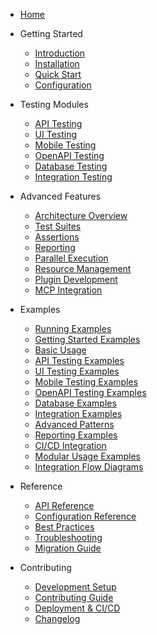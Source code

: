 <!-- docs/_sidebar.md -->

* [Home](/)

* Getting Started
  * [Introduction](getting-started/introduction.md)
  * [Installation](getting-started/installation.md)
  * [Quick Start](getting-started/quick-start.md)
  * [Configuration](getting-started/configuration.md)

* Testing Modules
  * [API Testing](testing-modules/api-testing.md)
  * [UI Testing](testing-modules/ui-testing.md)
  * [Mobile Testing](testing-modules/mobile-testing.md)
  * [OpenAPI Testing](testing-modules/openapi-testing.md)
  * [Database Testing](testing-modules/database-testing.md)
  * [Integration Testing](testing-modules/integration-testing.md)

* Advanced Features
  * [Architecture Overview](advanced/architecture.md)
  * [Test Suites](advanced/test-suites.md)
  * [Assertions](advanced/assertions.md)
  * [Reporting](advanced/reporting.md)
  * [Parallel Execution](advanced/parallel-execution.md)
  * [Resource Management](advanced/resource-management.md)
  * [Plugin Development](advanced/plugin-development.md)
  * [MCP Integration](advanced/mcp-integration.md)

* Examples
  * [Running Examples](examples/running-examples.md)
  * [Getting Started Examples](examples/getting-started.md)
  * [Basic Usage](examples/basic-usage.md)
  * [API Testing Examples](examples/api-testing.md)
  * [UI Testing Examples](examples/ui-testing.md)
  * [Mobile Testing Examples](examples/mobile-testing.md)
  * [OpenAPI Testing Examples](examples/openapi-testing.md)
  * [Database Examples](examples/database-testing.md)
  * [Integration Examples](examples/integration-testing.md)
  * [Advanced Patterns](examples/advanced-patterns.md)
  * [Reporting Examples](examples/reporting.md)
  * [CI/CD Integration](examples/cicd.md)
  * [Modular Usage Examples](examples/modular-usage.md)
  * [Integration Flow Diagrams](examples/integration-flow-diagrams.md)

* Reference
  * [API Reference](reference/api.md)
  * [Configuration Reference](reference/configuration.md)
  * [Best Practices](reference/best-practices.md)
  * [Troubleshooting](reference/troubleshooting.md)
  * [Migration Guide](reference/migration.md)

* Contributing
  * [Development Setup](contributing/development.md)
  * [Contributing Guide](contributing/guide.md)
  * [Deployment & CI/CD](contributing/deployment.md)
  * [Changelog](contributing/changelog.md)